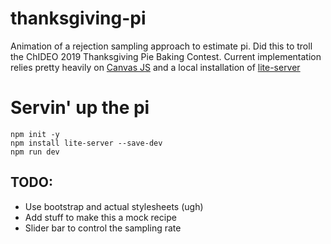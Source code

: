 # thanksgiving-pi
Animation of a rejection sampling approach to estimate pi. Did this to troll the ChIDEO 2019 Thanksgiving Pie Baking Contest. Current implementation relies pretty heavily on [Canvas JS](https://canvasjs.com/) and a local installation of [lite-server](https://github.com/johnpapa/lite-server) 

# Servin' up the pi
```
npm init -y
npm install lite-server --save-dev
npm run dev
```

## TODO:
 - Use bootstrap and actual stylesheets (ugh)
 - Add stuff to make this a mock recipe
 - Slider bar to control the sampling rate

 
